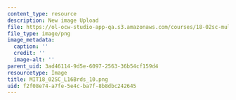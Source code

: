 ```yaml
---
content_type: resource
description: New image Upload
file: https://ol-ocw-studio-app-qa.s3.amazonaws.com/courses/18-02sc-multivariable-calculus-fall-2010/f2f08e74a7fe5e4cba7f8b8dbc242645_MIT18_02SC_L16Brds_10.png
file_type: image/png
image_metadata:
  caption: ''
  credit: ''
  image-alt: ''
parent_uid: 3ad46114-9d5e-6097-2563-36b54cf159d4
resourcetype: Image
title: MIT18_02SC_L16Brds_10.png
uid: f2f08e74-a7fe-5e4c-ba7f-8b8dbc242645
---
```

